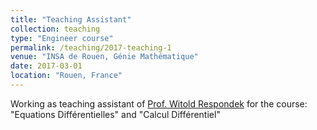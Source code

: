 ```yaml
---
title: "Teaching Assistant"
collection: teaching
type: "Engineer course"
permalink: /teaching/2017-teaching-1
venue: "INSA de Rouen, Génie Mathématique"
date: 2017-03-01
location: "Rouen, France"
---
```


Working as teaching assistant of [Prof. Witold Respondek](http://lmi.insa-rouen.fr/9-membres/professeurs/19-respondek-witold.html) for the course: "Equations Différentielles" and  "Calcul Différentiel"